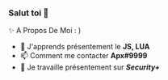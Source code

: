 ### Salut toi 👋
✨ A Propos De Moi : )
- 📐 J'apprends présentement le __**JS, LUA**__
- 📫 Comment me contacter __**Apx#9999**__
- 🌱 Je travaille présentement sur __*Security+*__


<!--
**Im2Master/Im2Master** is a ✨ _special_ ✨ repository because its `README.md` (this file) appears on your GitHub profile.



